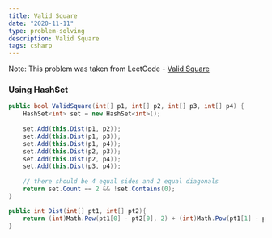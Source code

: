 ```yaml
---
title: Valid Square
date: "2020-11-11"
type: problem-solving
description: Valid Square
tags: csharp
---
```


Note: This problem was taken from LeetCode - [Valid Square](https://leetcode.com/problems/valid-square/)

### Using HashSet

```csharp
public bool ValidSquare(int[] p1, int[] p2, int[] p3, int[] p4) {
	HashSet<int> set = new HashSet<int>();
	
	set.Add(this.Dist(p1, p2));
	set.Add(this.Dist(p1, p3));
	set.Add(this.Dist(p1, p4));
	set.Add(this.Dist(p2, p3));
	set.Add(this.Dist(p2, p4));
	set.Add(this.Dist(p3, p4));
	
	// there should be 4 equal sides and 2 equal diagonals
	return set.Count == 2 && !set.Contains(0);
}

public int Dist(int[] pt1, int[] pt2){
	return (int)Math.Pow(pt1[0] - pt2[0], 2) + (int)Math.Pow(pt1[1] - pt2[1], 2);
}
```
